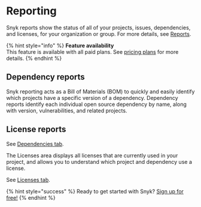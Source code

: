 # Reporting

Snyk reports show the status of all of your projects, issues, dependencies, and licenses, for your organization or group. For more details, see [Reports](../../general-reports/).

{% hint style="info" %}
**Feature availability**  
This feature is available with all paid plans. See [pricing plans](https://snyk.io/plans/) for more details.
{% endhint %}

## Dependency reports

Snyk reporting acts as a Bill of Materials \(BOM\) to quickly and easily identify which projects have a specific version of a dependency. Dependency reports identify each individual open source dependency by name, along with version, vulnerabilities, and related projects.

## License reports

See [Dependencies tab](https://snyk.gitbook.io/user-docs/reports-1/reports/dependencies-tab).

The Licenses area displays all licenses that are currently used in your project, and allows you to understand which project and dependency use a license.

See [Licenses tab](https://snyk.gitbook.io/user-docs/reports-1/reports/licenses-tab).

{% hint style="success" %}
Ready to get started with Snyk? [Sign up for free!](https://snyk.io/login?cta=sign-up&loc=footer&page=support_docs_page)
{% endhint %}

